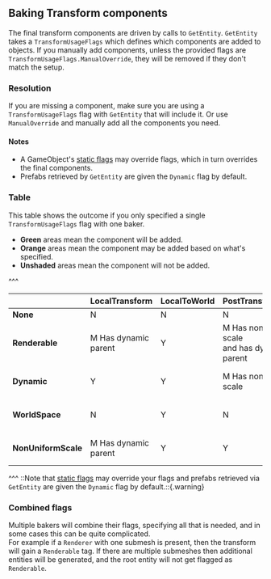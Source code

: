 ## Baking Transform components
The final transform components are driven by calls to `GetEntity`.
`GetEntity` takes a `TransformUsageFlags` which defines which components are added to objects. If you manually add components, unless the provided flags are `TransformUsageFlags.ManualOverride`, they will be removed if they don't match the setup.

### Resolution
If you are missing a component, make sure you are using a `TransformUsageFlags` flag with `GetEntity` that will include it.
Or use `ManualOverride` and manually add all the components you need.
#### Notes
- A GameObject's [static flags](Static%20Entities.md) may override flags, which in turn overrides the final components.
- Prefabs retrieved by `GetEntity` are given the `Dynamic` flag by default.

### Table
This table shows the outcome if you only specified a single `TransformUsageFlags` flag with one baker.  
- **Green** areas mean the component will be added.  
- **Orange** areas mean the component may be added based on what's specified.  
- **Unshaded** areas mean the component will not be added.

^^^

|                     | LocalTransform       | LocalToWorld         | PostTransformMatrix                                | Parent                              | Child                             |
|---------------------|----------------------|----------------------|----------------------------------------------------|-------------------------------------|-----------------------------------|
| **None**            | N                    | N                    | N                                                  | N                                   | N                                 |
| **Renderable**      | M Has dynamic parent | Y                    | M Has non-uniform scale<br/>and has dynamic parent | M Has dynamic parent                | M Has dynamic child               |
| **Dynamic**         | Y                    | Y                    | M Has non-uniform scale                            | M Has dynamic parent                | M Has dynamic child               |
| **WorldSpace**      | N                    | Y                    | N                                                  | N                                   | M Has dynamic child               |
| **NonUniformScale** | M Has dynamic parent | Y                    | Y                                                  | M Has dynamic parent                | M Has dynamic child               |
^^^ ::Note that [static flags](Static%20Entities.md) may override your flags and prefabs retrieved via `GetEntity` are given the `Dynamic` flag by default.::{.warning}

### Combined flags
Multiple bakers will combine their flags, specifying all that is needed, and in some cases this can be quite complicated.  
For example if a `Renderer` with one submesh is present, then the transform will gain a `Renderable` tag. If there are multiple submeshes then additional entities will be generated, and the root entity will not get flagged as `Renderable`.